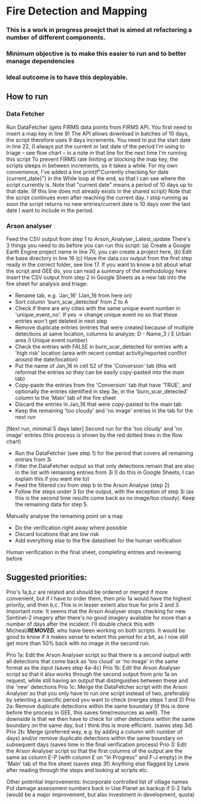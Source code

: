 # Fire Detection and Mapping 

### This is a work in progress proejct that is aimed at refactoring a number of different components. 
### Minimum objective is to make this easier to run and to better manage dependencies 
### Ideal outcome is to have this deployable. 

## How to run
### Data Fetcher
Run DataFetcher (gets FIRMS data points from FIRMS API. You first need to insert a map key in line 9)
The API allows download in batches of 10 days, the script therefore uses 9 days increments. You need to put the start date in line 22, (I always put the current or last date of the period I'm using to triage – see flow chart – in a note in that line for the next time I'm running this script
To prevent FIRMS rate limiting or blocking the map key, the scripts sleeps in between increments, so it takes a while.
For my own convenience, I've added a line print(f"Currently checking for date {current_date}") in the While loop at the end, so that I can see where the script currently is. Note that "current date" means a period of 10 days up to that date. (If this line does not already exists in the shared script) 
Note that the script continues even after reaching the current day. I stop running as soon the script returns no new entries/current date is 10 days over the last date I want to include in the period.

### Arson analyser
Feed the CSV output from step 1 to Arson_Analyser_Latest_update 
There's 3 things you need to do before you can run this script: 
(a) Create a Google Earth Engine project name in line 70, you can create a project here, 
(b) Edit the base directory in line 16
(c) Have the data.csv output from the first step ready in the correct folder, see line 17. If you want to know a bit about what the script and GEE do, you can read a summary of the methodology here
Insert the CSV output from step 2 in Google Sheets as a new tab into the fire sheet for analysis and triage:
- Rename tab, e.g. 'Jan_16' (Jan_16 from here on)
- Sort column 'burn_scar_detected' from Z to A
- Check if there are any cities with the same unique event number in 'unique_event_no'. If yes -> change unique event no so that these entries won't get deleted in next step
- Remove duplicate entries (entries that were created because of multiple detections at same location, columns to analyze: D - Name_3 / E Urban area /I Unique event number)
- Check the entries with FALSE in burn_scar_detected for entries with a 'high risk' location (area with recent combat activity/reported conflict around the date/location)
- Put the name of Jan_16 in cell S2 of the 'Conversion' tab (this will reformat the entries so they can be easily copy-pasted into the main tab)
- Copy-paste the entries from the 'Conversion' tab that have 'TRUE', and optionally the entries identified in step 3e, in the 'burn_scar_detected' column to the 'Main' tab of the fire sheet
- Discard the entries in Jan_16 that were copy-pasted to the main tab
- Keep the remaining 'too cloudy' and 'no image' entries in the tab for the next run

[Next run, minimal 5 days later] Second run for the 'too cloudy' and 'no image' entries (this process is shown by the red dotted lines in the flow chart)
- Run the DataFetcher (see step 1) for the period that covers all remaining entries from 3i
- Filter the DataFetcher output so that only detections remain that are also in the list with remaining entries from 3i (I do this in Google Sheets, I can explain this if you want me to)
- Feed the filtered csv from step b to the Arson Analyse (step 2)
- Follow the steps under 3 for the output, with the exception of step 3i (as this is the second time results come back as no image/too cloudy). Keep the remaining data for step 5.

Manually analyse the remaining point on a map
- Do the verification right away where possible
- Discard locations that are low risk
- Add everything else to the fire datasheet for the human verification

Human verification in the final sheet, completing entries and reviewing before 

## Suggested priorities:

Prio's 1a,b,c are related and should be ordered or merged if more convenient, but if I have to order them, then prio 1a would have the highest priority, and then b,c. This is in lesser extent also true for prio 2 and 3. Important note: It seems that the Arson Analyser stops checking for new Sentinel-2 imagery after there's no good imagery available for more than a number of days after the incident. I'll double check this with Micheal/***REMOVED***, who have been working on both scripts. It would be good to know if it makes sense to extent this period for a bit, as I now still get more than 50% back with no image in the second run.

Prio 1a: Edit the Arson Analyser script so that there is a second output with all detections that come back as 'too cloud' or 'no image' in the same format as the input (saves step 4a-4c)
Prio 1b: Edit the Arson Analyser script so that it also works through the second output from prio 1a on request, while still having an output that distinguishes between these and the 'new' detections
Prio 1c: Merge the DataFetcher script with the Arson Analyser so that you only have to run one script instead of two, preferably by selecting a specific period you want to check (merges steps 1 and 2)
Prio 2a: Remove duplicate detections within the same boundary (if this is done before the process in GEE, this saves time/resources as well). The downside is that we then have to check for other detections within the same boundary on the same day, but I think this is more efficient. (saves step 3d)
Prio 2b: Merge (preferred way, e.g. by adding a column with number of days) and/or remove duplicate detections within the same boundary on subsequent days (saves time in the final verification process)
Prio 3: Edit the Arson Analyser script so that the first columns of the output are the same as column E-P (with column E on "In Progress" and F-J empty) in the 'Main' tab of the fire sheet (saves step 3f) 
Anything else flagged by Lewis after reading through the steps and looking at scripts etc.

Other potential improvements: 
Incorporate controlled list of village names 
Put damage assessment numbers back in
Use Planet as backup if S-2 fails (would be a major improvement, but also investment in development, quota)
